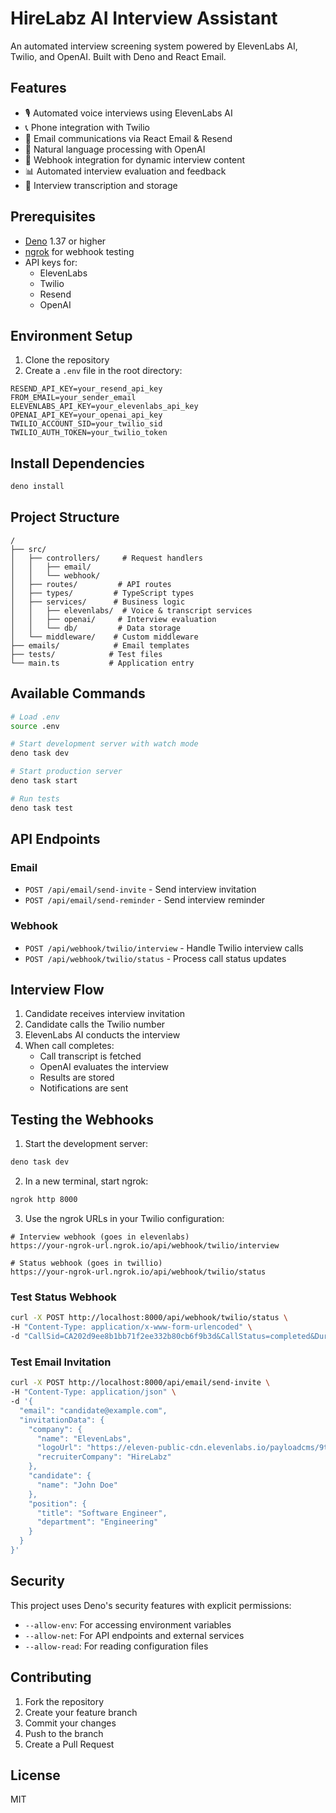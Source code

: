# HireLabz AI Interview Assistant

An automated interview screening system powered by ElevenLabs AI, Twilio, and OpenAI. Built with Deno and React Email.

## Features

- 🎙️ Automated voice interviews using ElevenLabs AI
- 📞 Phone integration with Twilio
- 📧 Email communications via React Email & Resend
- 🤖 Natural language processing with OpenAI
- 🔄 Webhook integration for dynamic interview content
- 📊 Automated interview evaluation and feedback
- 💾 Interview transcription and storage

## Prerequisites

- [Deno](https://deno.land/#installation) 1.37 or higher
- [ngrok](https://ngrok.com/download) for webhook testing
- API keys for:
  - ElevenLabs
  - Twilio
  - Resend
  - OpenAI

## Environment Setup

1. Clone the repository
2. Create a `.env` file in the root directory:

```env
RESEND_API_KEY=your_resend_api_key
FROM_EMAIL=your_sender_email
ELEVENLABS_API_KEY=your_elevenlabs_api_key
OPENAI_API_KEY=your_openai_api_key
TWILIO_ACCOUNT_SID=your_twilio_sid
TWILIO_AUTH_TOKEN=your_twilio_token
```

## Install Dependencies

```bash
deno install
```

## Project Structure

```
/
├── src/
│   ├── controllers/     # Request handlers
│   │   ├── email/
│   │   └── webhook/
│   ├── routes/         # API routes
│   ├── types/         # TypeScript types
│   ├── services/      # Business logic
│   │   ├── elevenlabs/  # Voice & transcript services
│   │   ├── openai/     # Interview evaluation
│   │   └── db/         # Data storage
│   └── middleware/    # Custom middleware
├── emails/            # Email templates
├── tests/            # Test files
└── main.ts           # Application entry
```

## Available Commands

```bash
# Load .env
source .env

# Start development server with watch mode
deno task dev

# Start production server
deno task start

# Run tests
deno task test
```

## API Endpoints

### Email
- `POST /api/email/send-invite` - Send interview invitation
- `POST /api/email/send-reminder` - Send interview reminder

### Webhook
- `POST /api/webhook/twilio/interview` - Handle Twilio interview calls
- `POST /api/webhook/twilio/status` - Process call status updates

## Interview Flow

1. Candidate receives interview invitation
2. Candidate calls the Twilio number
3. ElevenLabs AI conducts the interview
4. When call completes:
   - Call transcript is fetched
   - OpenAI evaluates the interview
   - Results are stored
   - Notifications are sent

## Testing the Webhooks

1. Start the development server:
```bash
deno task dev
```

2. In a new terminal, start ngrok:
```bash
ngrok http 8000
```

3. Use the ngrok URLs in your Twilio configuration:
```
# Interview webhook (goes in elevenlabs)
https://your-ngrok-url.ngrok.io/api/webhook/twilio/interview

# Status webhook (goes in twillio)
https://your-ngrok-url.ngrok.io/api/webhook/twilio/status
```

### Test Status Webhook
```bash
curl -X POST http://localhost:8000/api/webhook/twilio/status \
-H "Content-Type: application/x-www-form-urlencoded" \
-d "CallSid=CA202d9ee8b1bb71f2ee332b80cb6f9b3d&CallStatus=completed&Duration=5&Caller=%2B16172512600&Timestamp=Sun%2C%2023%20Feb%202025%2001%3A09%3A55%20%2B0000"
```

### Test Email Invitation
```bash
curl -X POST http://localhost:8000/api/email/send-invite \
-H "Content-Type: application/json" \
-d '{
  "email": "candidate@example.com",
  "invitationData": {
    "company": {
      "name": "ElevenLabs",
      "logoUrl": "https://eleven-public-cdn.elevenlabs.io/payloadcms/9trrmnj2sj8-logo-logo.svg",
      "recruiterCompany": "HireLabz"
    },
    "candidate": {
      "name": "John Doe"
    },
    "position": {
      "title": "Software Engineer",
      "department": "Engineering"
    }
  }
}'
```

## Security

This project uses Deno's security features with explicit permissions:
- `--allow-env`: For accessing environment variables
- `--allow-net`: For API endpoints and external services
- `--allow-read`: For reading configuration files

## Contributing

1. Fork the repository
2. Create your feature branch
3. Commit your changes
4. Push to the branch
5. Create a Pull Request

## License

MIT
